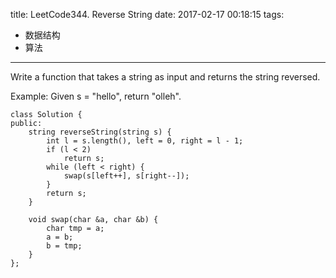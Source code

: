 title: LeetCode344. Reverse String
date: 2017-02-17 00:18:15
tags:
- 数据结构
- 算法
---

Write a function that takes a string as input and returns the string reversed.

Example:
Given s = "hello", return "olleh".

```
class Solution {
public:
    string reverseString(string s) {
        int l = s.length(), left = 0, right = l - 1;
        if (l < 2)
            return s;
        while (left < right) {
            swap(s[left++], s[right--]);
        }
        return s;
    }
    
    void swap(char &a, char &b) {
        char tmp = a;
        a = b;
        b = tmp;
    }
};
```